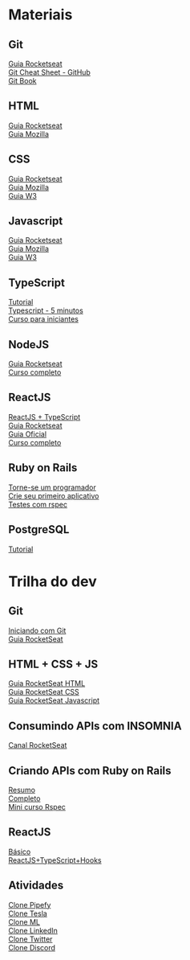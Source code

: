 # Materiais
## Git

[Guia Rocketseat](https://app.rocketseat.com.br/node/o-guia-estelar-de-git)<br/>
[Git Cheat Sheet - GitHub](https://training.github.com/downloads/pt_BR/github-git-cheat-sheet/)<br/>
[Git Book](https://git-scm.com/book/pt-br/v2)

## HTML

[Guia Rocketseat](https://app.rocketseat.com.br/node/o-guia-estelar-de-html)<br/>
[Guia Mozilla](https://developer.mozilla.org/pt-BR/docs/Web/HTML)

## CSS

[Guia Rocketseat](https://app.rocketseat.com.br/node/o-guia-estelar-de-css)<br/>
[Guia Mozilla](https://developer.mozilla.org/pt-BR/docs/Web/CSS)<br/>
[Guia W3](https://www.w3schools.com/css/)

## Javascript

[Guia Rocketseat](https://app.rocketseat.com.br/node/o-guia-estelar-de-java-script)<br/>
[Guia Mozilla](https://developer.mozilla.org/pt-BR/docs/Web/JavaScript)<br/>
[Guia W3](https://www.w3schools.com/js/default.asp)

## TypeScript

[Tutorial](https://www.typescripttutorial.net/)<br/>
[Typescript - 5 minutos](https://www.typescriptlang.org/docs/handbook/typescript-in-5-minutes.html)<br/>
[Curso para iniciantes](https://www.youtube.com/watch?v=BwuLxPH8IDs)

## NodeJS

[Guia Rocketseat](https://app.rocketseat.com.br/node/node-js-o-motor-da-nave)<br/>
[Curso completo](https://www.youtube.com/watch?v=LLqq6FemMNQ&list=PLJ_KhUnlXUPtbtLwaxxUxHqvcNQndmI4B)

## ReactJS

[ReactJS + TypeScript](https://www.youtube.com/watch?v=00AkMN9IAAY&list=PLYSZyzpwBEWSe71-aLlq71B2LPZzTNO8a)<br/>
[Guia Rocketseat](https://www.youtube.com/playlist?list=PLWXw8Gu52TRK1W0emFvUl3ozgV2JW3_8p)<br/>
[Guia Oficial](https://pt-br.reactjs.org/tutorial/tutorial.html)<br/>
[Curso completo](https://www.youtube.com/watch?v=C8M94QLJy0o&list=PLXik_5Br-zO9YVs9bxi7zoQlKq59VPTX1)

## Ruby on Rails

[Torne-se um programador](https://www.youtube.com/watch?v=zB4m43UPAxk&list=PLEdPHGYbHhldWUFs2Q-jSzXAv3NXh4wu0)<br/>
[Crie seu primeiro aplicativo](https://www.youtube.com/watch?v=wbZ6yrVxScM)<br/>
[Testes com rspec](https://www.youtube.com/watch?v=eb2VaG9bfSE&list=PLdDT8if5attGc3fgFsFe5cvV9MwlVFNLW)

## PostgreSQL

[Tutorial](https://www.postgresqltutorial.com/)

# Trilha do dev

## Git
[Iniciando com Git](https://www.youtube.com/watch?v=MW7hrQe6aYo&list=PL85ITvJ7FLoh-1TFRDe7bHzAWY4DlIRtk)<br/>
[Guia RocketSeat](https://app.rocketseat.com.br/node/o-guia-estelar-de-git)

## HTML + CSS + JS
[Guia RocketSeat HTML](https://app.rocketseat.com.br/node/o-guia-estelar-de-html)<br/>
[Guia RocketSeat CSS](https://app.rocketseat.com.br/node/o-guia-estelar-de-css)<br/>
[Guia RocketSeat Javascript](https://app.rocketseat.com.br/node/o-guia-estelar-de-java-script)

## Consumindo APIs com INSOMNIA
[Canal RocketSeat](https://www.youtube.com/watch?v=3tB0uDliS6Y)

## Criando APIs com Ruby on Rails
[Resumo](https://www.youtube.com/watch?v=QojnRc7SS9o)<br/>
[Completo](https://www.youtube.com/watch?v=M9-em3FYMNU&list=PLjQo0sojbbxWXYhditpqZlN4oLJE4hLjP)<br/>
[Mini curso Rspec](https://www.youtube.com/watch?v=eb2VaG9bfSE&list=PLdDT8if5attGc3fgFsFe5cvV9MwlVFNLW)

## ReactJS 
[Básico](https://www.youtube.com/playlist?list=PLWXw8Gu52TRK1W0emFvUl3ozgV2JW3_8p)<br/>
[ReactJS+TypeScript+Hooks](https://www.youtube.com/watch?v=00AkMN9IAAY&list=PLYSZyzpwBEWSe71-aLlq71B2LPZzTNO8a)

## Atividades
[Clone Pipefy](https://www.youtube.com/watch?v=awRtgpRsdTQ)<br/>
[Clone Tesla](https://www.youtube.com/watch?v=Mf4Se4ZGcG8)<br/>
[Clone ML](https://www.youtube.com/watch?v=APs_xQ2hUOE)<br/>
[Clone LinkedIn](https://www.youtube.com/watch?v=-ZV-_7vNRGw)<br/>
[Clone Twitter](https://www.youtube.com/watch?v=K-8z_4xvT3o)<br/>
[Clone Discord](https://www.youtube.com/watch?v=x4FdZd2-_uU)
